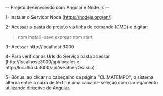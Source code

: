 -- Projeto desenvolvido com Angular e Node.js --

1- Instalar o Servidor Node (https://nodejs.org/en/)

2- Acessar a pasta do projeto via linha de comando (CMD) e digitar:
  >npm install -save express
  >npm start

3- Acessar http://localhost:3000

4- Para verificar as Urls do Serviço basta acessar (http://localhost:3000/api/locales e http://localhost:3000/api/weather/Osasco)

5- Bônus: ao clicar no cabeçalho da página "CLIMATEMPO", o sistema alterna entre a caixa de texto e uma caixa de seleção com carregamento utilizando directive do Angular.
